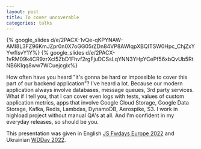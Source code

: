 ```yaml
---
layout: post
title: To cover uncoverable
categories: talks
---
```


{% google_slides d/e/2PACX-1vQe-qKPYNAW-AMI8L3FZ96KmJZpr0n0X7oGG05rZDn84VP8AWIqpXBQITSW0Hpc_ChjZxYYwfIsvY1Y%}
{% google_slides d/e/2PACX-1vRM09k4CR9zrXcl5ZbD1Fhvf2rgFjuDCSsLqYNN3YHpYCePf56xbQvUb5RtNB6KIqq8ww7WCuejcgix%}

How often have you heard "it's gonna be hard or impossible to cover this part of our backend application"? I've heard a lot. Because our modern application always involve databases, message queues, 3rd party services. What if I tell you, that I can cover even logs with tests, values of custom application metrics, apps that involve Google Cloud Storage, Google Data Storage, Kafka, Redis, Lambdas, DynamoDB, Aerospike, S3. I work in highload project without manual QA's at all. And I'm confident in my everyday releases, so should be you.


This presentation was given in English [JS Fwdays Europe 2022](https://fwdays.com/en/event/javascript-fwdays-2022/review/to-cover-uncoverable) and Ukrainian [WDDay 2022](https://wdday.org/Andrii-Shumada-2022/). 


